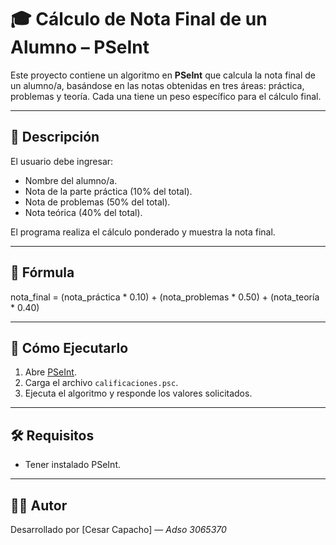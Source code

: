 # 🎓 Cálculo de Nota Final de un Alumno – PSeInt

Este proyecto contiene un algoritmo en **PSeInt** que calcula la nota final de un alumno/a, basándose en las notas obtenidas en tres áreas: práctica, problemas y teoría. Cada una tiene un peso específico para el cálculo final.

---

## 📌 Descripción

El usuario debe ingresar:
- Nombre del alumno/a.
- Nota de la parte práctica (10% del total).
- Nota de problemas (50% del total).
- Nota teórica (40% del total).

El programa realiza el cálculo ponderado y muestra la nota final.

---

## 🧮 Fórmula

nota_final = (nota_práctica * 0.10) + (nota_problemas * 0.50) + (nota_teoría * 0.40)

---

## 🚀 Cómo Ejecutarlo

1. Abre [PSeInt](http://pseint.sourceforge.net/).
2. Carga el archivo `calificaciones.psc`.
3. Ejecuta el algoritmo y responde los valores solicitados.

---

## 🛠 Requisitos

- Tener instalado PSeInt.

---

## 👨‍💻 Autor

Desarrollado por [Cesar Capacho] — *Adso 3065370*



